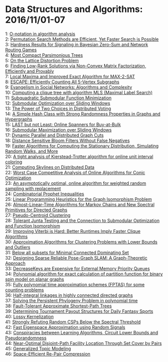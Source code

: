 # Data Structures and Algorithms: 2016/11/01-07  
1: [O-notation in algorithm analysis](https://doi.org/10.48550/arXiv.1309.3210)  
2: [Permutation Search Methods are Efficient, Yet Faster Search is Possible](https://doi.org/10.48550/arXiv.1506.03163)  
3: [Hardness Results for Signaling in Bayesian Zero-Sum and Network Routing  Games](https://doi.org/10.48550/arXiv.1512.03543)  
4: [Most Compact Parsimonious Trees](https://doi.org/10.48550/arXiv.1603.03315)  
5: [On the Lattice Distortion Problem](https://doi.org/10.48550/arXiv.1605.03613)  
6: [Finding Low-Rank Solutions via Non-Convex Matrix Factorization,  Efficiently and Provably](https://doi.org/10.48550/arXiv.1606.03168)  
7: [Local Maxima and Improved Exact Algorithm for MAX-2-SAT](https://doi.org/10.48550/arXiv.1610.07100)  
8: [ESCAPE: Efficiently Counting All 5-Vertex Subgraphs](https://doi.org/10.48550/arXiv.1610.09411)  
9: [Evangelism in Social Networks: Algorithms and Complexity](https://doi.org/10.48550/arXiv.1610.09486)  
10: [Computing a clique tree with algorithm MLS (Maximal Label Search)](https://doi.org/10.48550/arXiv.1610.09623)  
11: [Subquadratic Submodular Function Minimization](https://doi.org/10.48550/arXiv.1610.09800)  
12: [Submodular Optimization over Sliding Windows](https://doi.org/10.48550/arXiv.1610.09984)  
13: [The Power of Two Choices in Distributed Voting](https://doi.org/10.48550/arXiv.1404.7479)  
14: [A Simple Hash Class with Strong Randomness Properties in Graphs and  Hypergraphs](https://doi.org/10.48550/arXiv.1611.00029)  
15: [LAST but not Least: Online Spanners for Buy-at-Bulk](https://doi.org/10.48550/arXiv.1611.00052)  
16: [Submodular Maximization over Sliding Windows](https://doi.org/10.48550/arXiv.1611.00129)  
17: [Dynamic Parallel and Distributed Graph Cuts](https://doi.org/10.48550/arXiv.1512.00101)  
18: [Distance Sensitive Bloom Filters Without False Negatives](https://doi.org/10.48550/arXiv.1607.05451)  
19: [Faster Algorithms for Computing the Stationary Distribution, Simulating  Random Walks, and More](https://doi.org/10.48550/arXiv.1608.03270)  
20: [A tight analysis of Kierstead-Trotter algorithm for online unit interval  coloring](https://doi.org/10.48550/arXiv.1609.09031)  
21: [Computing Skylines on Distributed Data](https://doi.org/10.48550/arXiv.1611.00423)  
22: [Worst Case Competitive Analysis of Online Algorithms for Conic  Optimization](https://doi.org/10.48550/arXiv.1611.00507)  
23: [An asymptotically optimal, online algorithm for weighted random sampling  with replacement](https://doi.org/10.48550/arXiv.1611.00532)  
24: [Combinatorial Prophet Inequalities](https://doi.org/10.48550/arXiv.1611.00665)  
25: [Linear Programming Heuristics for the Graph Isomorphism Problem](https://doi.org/10.48550/arXiv.1611.00711)  
26: [Almost-Linear-Time Algorithms for Markov Chains and New Spectral  Primitives for Directed Graphs](https://doi.org/10.48550/arXiv.1611.00755)  
27: [Pseudo-Centroid Clustering](https://doi.org/10.48550/arXiv.1607.03467)  
28: [Tolerant Junta Testing and the Connection to Submodular Optimization and  Function Isomorphism](https://doi.org/10.48550/arXiv.1607.03938)  
29: [Improving Viterbi is Hard: Better Runtimes Imply Faster Clique  Algorithms](https://doi.org/10.48550/arXiv.1607.04229)  
30: [Approximation Algorithms for Clustering Problems with Lower Bounds and  Outliers](https://doi.org/10.48550/arXiv.1608.01700)  
31: [Below all subsets for Minimal Connected Dominating Set](https://doi.org/10.48550/arXiv.1611.00840)  
32: [Designing Sparse Reliable Pose-Graph SLAM: A Graph-Theoretic Approach](https://doi.org/10.48550/arXiv.1611.00889)  
33: [DecreaseKeys are Expensive for External Memory Priority Queues](https://doi.org/10.48550/arXiv.1611.00911)  
34: [Polynomial algorithm for exact calculation of partition function for  binary spin model on planar graphs](https://doi.org/10.48550/arXiv.1611.00922)  
35: [Fully polynomial time approximation schemes (FPTAS) for some counting  problems](https://doi.org/10.48550/arXiv.1611.00992)  
36: [Half-integral linkages in highly connected directed graphs](https://doi.org/10.48550/arXiv.1611.01004)  
37: [Solving the Persistent Phylogeny Problem in polynomial time](https://doi.org/10.48550/arXiv.1611.01017)  
38: [Fault-Tolerant Approximate Shortest-Path Trees](https://doi.org/10.48550/arXiv.1407.0637)  
39: [Determining Tournament Payout Structures for Daily Fantasy Sports](https://doi.org/10.48550/arXiv.1601.04203)  
40: [Lossy Kernelization](https://doi.org/10.48550/arXiv.1604.04111)  
41: [Strongly Refuting Random CSPs Below the Spectral Threshold](https://doi.org/10.48550/arXiv.1605.00058)  
42: [Fast Eigenspace Approximation using Random Signals](https://doi.org/10.48550/arXiv.1611.00938)  
43: [Conspiracies between Learning Algorithms, Circuit Lower Bounds and  Pseudorandomness](https://doi.org/10.48550/arXiv.1611.01190)  
44: [Near-Optimal Disjoint-Path Facility Location Through Set Cover by Pairs](https://doi.org/10.48550/arXiv.1611.01210)  
45: [Generalized Topic Modeling](https://doi.org/10.48550/arXiv.1611.01259)  
46: [Space-Efficient Re-Pair Compression](https://doi.org/10.48550/arXiv.1611.01479)  